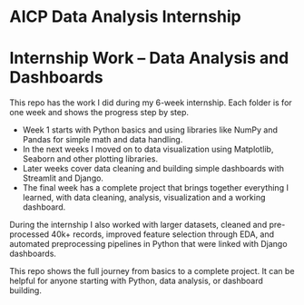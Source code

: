 # **AICP Data Analysis Internship**

# Internship Work – Data Analysis and Dashboards

This repo has the work I did during my 6-week internship. Each folder is for one week and shows the progress step by step.

- Week 1 starts with Python basics and using libraries like NumPy and Pandas for simple math and data handling.  
- In the next weeks I moved on to data visualization using Matplotlib, Seaborn and other plotting libraries.  
- Later weeks cover data cleaning and building simple dashboards with Streamlit and Django.  
- The final week has a complete project that brings together everything I learned, with data cleaning, analysis, visualization and a working dashboard.

During the internship I also worked with larger datasets, cleaned and pre-processed 40k+ records, improved feature selection through EDA, and automated preprocessing pipelines in Python that were linked with Django dashboards.

This repo shows the full journey from basics to a complete project. It can be helpful for anyone starting with Python, data analysis, or dashboard building.


